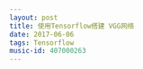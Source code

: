 ```yaml
---
layout: post
title: 使用Tensorflow搭建 VGG网络
date: 2017-06-06
tags: Tensorflow
music-id: 407000263
---
```

